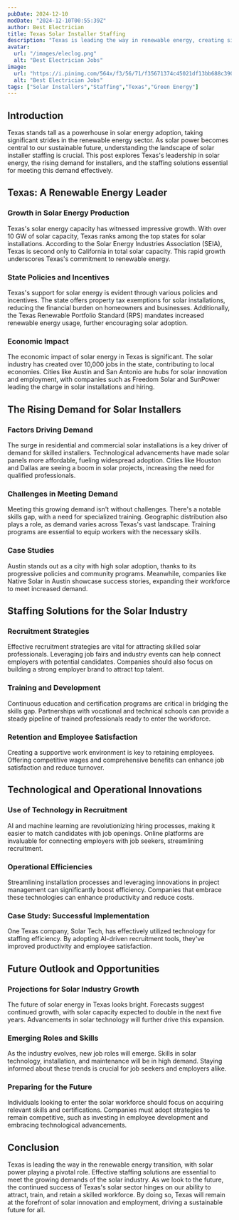 ```yaml
---
pubDate: 2024-12-10
modDate: "2024-12-10T00:55:39Z"
author: Best Electrician
title: Texas Solar Installer Staffing
description: "Texas is leading the way in renewable energy, creating significant opportunities for solar installers. Discover how staffing solutions are addressing the increasing need for professionals in this green energy sector."
avatar:
  url: "/images/eleclog.png"
  alt: "Best Electrician Jobs"
image:
  url: "https://i.pinimg.com/564x/f3/56/71/f35671374c45021df13bb688c390a3a2.jpg"
  alt: "Best Electrician Jobs"
tags: ["Solar Installers","Staffing","Texas","Green Energy"]
---
```


## Introduction

Texas stands tall as a powerhouse in solar energy adoption, taking significant strides in the renewable energy sector. As solar power becomes central to our sustainable future, understanding the landscape of solar installer staffing is crucial. This post explores Texas's leadership in solar energy, the rising demand for installers, and the staffing solutions essential for meeting this demand effectively.

## Texas: A Renewable Energy Leader

### Growth in Solar Energy Production

Texas's solar energy capacity has witnessed impressive growth. With over 10 GW of solar capacity, Texas ranks among the top states for solar installations. According to the Solar Energy Industries Association (SEIA), Texas is second only to California in total solar capacity. This rapid growth underscores Texas's commitment to renewable energy.

### State Policies and Incentives

Texas's support for solar energy is evident through various policies and incentives. The state offers property tax exemptions for solar installations, reducing the financial burden on homeowners and businesses. Additionally, the Texas Renewable Portfolio Standard (RPS) mandates increased renewable energy usage, further encouraging solar adoption.

### Economic Impact

The economic impact of solar energy in Texas is significant. The solar industry has created over 10,000 jobs in the state, contributing to local economies. Cities like Austin and San Antonio are hubs for solar innovation and employment, with companies such as Freedom Solar and SunPower leading the charge in solar installations and hiring.

## The Rising Demand for Solar Installers

### Factors Driving Demand

The surge in residential and commercial solar installations is a key driver of demand for skilled installers. Technological advancements have made solar panels more affordable, fueling widespread adoption. Cities like Houston and Dallas are seeing a boom in solar projects, increasing the need for qualified professionals.

### Challenges in Meeting Demand

Meeting this growing demand isn't without challenges. There's a notable skills gap, with a need for specialized training. Geographic distribution also plays a role, as demand varies across Texas's vast landscape. Training programs are essential to equip workers with the necessary skills.

### Case Studies

Austin stands out as a city with high solar adoption, thanks to its progressive policies and community programs. Meanwhile, companies like Native Solar in Austin showcase success stories, expanding their workforce to meet increased demand.

## Staffing Solutions for the Solar Industry

### Recruitment Strategies

Effective recruitment strategies are vital for attracting skilled solar professionals. Leveraging job fairs and industry events can help connect employers with potential candidates. Companies should also focus on building a strong employer brand to attract top talent.

### Training and Development

Continuous education and certification programs are critical in bridging the skills gap. Partnerships with vocational and technical schools can provide a steady pipeline of trained professionals ready to enter the workforce.

### Retention and Employee Satisfaction

Creating a supportive work environment is key to retaining employees. Offering competitive wages and comprehensive benefits can enhance job satisfaction and reduce turnover.

## Technological and Operational Innovations

### Use of Technology in Recruitment

AI and machine learning are revolutionizing hiring processes, making it easier to match candidates with job openings. Online platforms are invaluable for connecting employers with job seekers, streamlining recruitment.

### Operational Efficiencies

Streamlining installation processes and leveraging innovations in project management can significantly boost efficiency. Companies that embrace these technologies can enhance productivity and reduce costs.

### Case Study: Successful Implementation

One Texas company, Solar Tech, has effectively utilized technology for staffing efficiency. By adopting AI-driven recruitment tools, they've improved productivity and employee satisfaction.

## Future Outlook and Opportunities

### Projections for Solar Industry Growth

The future of solar energy in Texas looks bright. Forecasts suggest continued growth, with solar capacity expected to double in the next five years. Advancements in solar technology will further drive this expansion.

### Emerging Roles and Skills

As the industry evolves, new job roles will emerge. Skills in solar technology, installation, and maintenance will be in high demand. Staying informed about these trends is crucial for job seekers and employers alike.

### Preparing for the Future

Individuals looking to enter the solar workforce should focus on acquiring relevant skills and certifications. Companies must adopt strategies to remain competitive, such as investing in employee development and embracing technological advancements.

## Conclusion

Texas is leading the way in the renewable energy transition, with solar power playing a pivotal role. Effective staffing solutions are essential to meet the growing demands of the solar industry. As we look to the future, the continued success of Texas's solar sector hinges on our ability to attract, train, and retain a skilled workforce. By doing so, Texas will remain at the forefront of solar innovation and employment, driving a sustainable future for all.